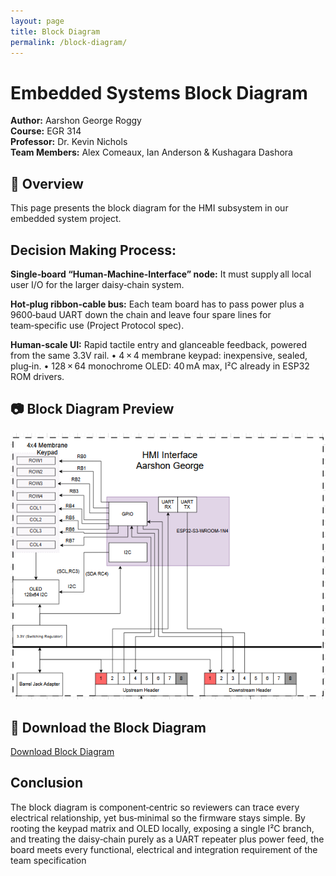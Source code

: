 ```yaml
---
layout: page
title: Block Diagram
permalink: /block-diagram/
---
```


# Embedded Systems Block Diagram

**Author:** Aarshon George Roggy  
**Course:** EGR 314  
**Professor:** Dr. Kevin Nichols  
**Team Members:** Alex Comeaux, Ian Anderson & Kushagara Dashora  

## 📌 Overview  

This page presents the block diagram for the HMI subsystem in our embedded system project.

## Decision Making Process:

**Single‑board “Human‑Machine‑Interface” node:** It must supply all local user I/O for the larger daisy‑chain system.  

**Hot‑plug ribbon‑cable bus:** Each team board has to pass power plus a 9600‑baud UART down the chain and leave four spare lines for team‑specific use (Project Protocol spec).  

**Human‑scale UI:** Rapid tactile entry and glanceable feedback, powered from the same 3.3V rail.
• 4 × 4 membrane keypad: inexpensive, sealed, plug‑in.
• 128 × 64 monochrome OLED: 40 mA max, I²C already in ESP32 ROM drivers.

## 📷 Block Diagram Preview  

![Block Diagram](./assets/images/314-aarshon-block.drawio1.png)

## 📁 Download the Block Diagram  

[Download Block Diagram](./assets/documents/314-aarshon-block.drawio1.png)

## Conclusion  

The block diagram is component‑centric so reviewers can trace every electrical relationship, yet bus‑minimal so the firmware stays simple.
By rooting the keypad matrix and OLED locally, exposing a single I²C branch, and treating the daisy‑chain purely as a UART repeater plus power feed, the board meets every functional, electrical and integration requirement of the team specification
